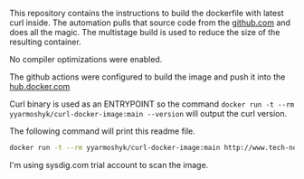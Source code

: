 This repository contains the instructions to build the dockerfile with latest curl inside.
The automation pulls that source code from the [github.com](https://github.com/curl/curl) and does all the magic.
The multistage build is used to reduce the size of the resulting container.

No compiler optimizations were enabled. 

The github actions were configured to build the image and push it into the [hub.docker.com](https://hub.docker.com/repository/docker/yyarmoshyk/curl-docker-image/general)

Curl binary is used as an ENTRYPOINT so the command `docker run -t --rm yyarmoshyk/curl-docker-image:main --version` will output the curl version.

The following command will print this readme file.
```bash
docker run -t --rm yyarmoshyk/curl-docker-image:main http://www.tech-notes.net/
```


I'm using sysdig.com trial account to scan the image.